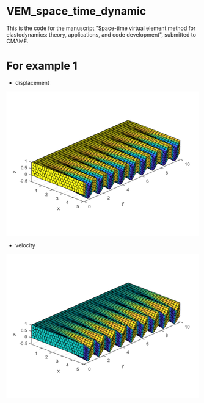 # VEM_space_time_dynamic

This is the code for the manuscript "Space-time virtual element method for elastodynamics: theory, applications, and code development", submitted to CMAME.

# For example 1
* displacement
<div align="center">
    <img src="https://github.com/Qinxiaoye/VEM-spcae-time-dynamic/blob/main/displacement.png">
</div>

* velocity
<div align="center">
    <img src="https://github.com/Qinxiaoye/VEM-spcae-time-dynamic/blob/main/velocity.png">
</div>
